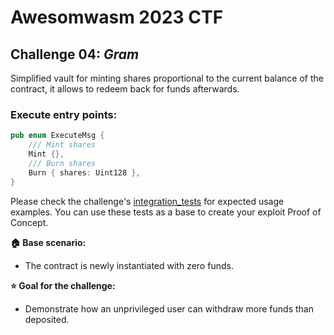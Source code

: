 # Awesomwasm 2023 CTF

## Challenge 04: *Gram*

Simplified vault for minting shares proportional to the current balance of the contract, it allows to redeem back for funds afterwards.

### Execute entry points:
```rust
pub enum ExecuteMsg {
    /// Mint shares
    Mint {},
    /// Burn shares
    Burn { shares: Uint128 },
}
```

Please check the challenge's [integration_tests](./src/integration_tests.rs) for expected usage examples. You can use these tests as a base to create your exploit Proof of Concept.

**:house: Base scenario:**
- The contract is newly instantiated with zero funds.

**:star: Goal for the challenge:**
- Demonstrate how an unprivileged user can withdraw more funds than deposited.
